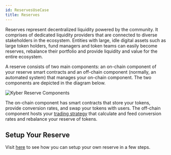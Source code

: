 ```yaml
---
id: ReservesUseCase
title: Reserves
---
```

Reserves represent decentralized liquidity powered by the community. It comprises of dedicated liquidity providers that are connected to diverse stakeholders in the ecosystem. Entities with large, idle digital assets such as large token holders, fund managers and token teams can easily become reserves, rebalance their portfolio and provide liquidity and value for the entire ecosystem.

A reserve consists of two main components: an on-chain component of your reserve smart contracts and an off-chain component (normally, an automated system) that manages your on-chain component. The two components are depicted in the diagram below.

![Kyber Reserve Components](/uploads/kyberreservecomponents.png "Kyber Reserve Components")

The on-chain component has smart contracts that store your tokens, provide conversion rates, and swap your tokens with users. The off-chain component hosts your [trading strategy](guide-miscellaneous.md#trading-strategy) that calculate and feed conversion rates and rebalance your reserve of tokens.

## Setup Your Reserve
Visit [here](guide-reserves.md) to see how you can setup your own reserve in a few steps.
